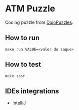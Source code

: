 # ATM Puzzle

Coding puzzle from [DojoPuzzles](http://dojopuzzles.com/problemas/exibe/caixa-eletronico/).

## How to run

```make run VALUE=<valor do saque>```

## How to test

```make test```

## IDEs integrations

- IntelliJ